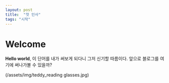 ```yaml
---
layout: post
title:  "첫 인사"
tags: "시작"
---
```


# Welcome

**Hello world**, 이 단어를 내가 써보게 되다니
그저 신기할 따름이다. 
앞으로 블로그를 여기에 써나가볼 수 있을까? 

(/assets/img/teddy_reading glasses.jpg)
